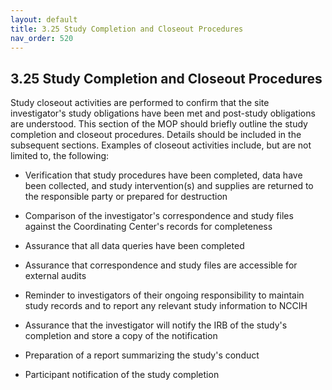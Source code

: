 ```yaml
---
layout: default
title: 3.25 Study Completion and Closeout Procedures
nav_order: 520
---
```


## 3.25 Study Completion and Closeout Procedures

Study closeout activities are performed to confirm that the site
investigator's study obligations have been met and post-study
obligations are understood. This section of the MOP should briefly
outline the study completion and closeout procedures. Details should be
included in the subsequent sections. Examples of closeout activities
include, but are not limited to, the following:

-   Verification that study procedures have been completed, data have
    been collected, and study intervention(s) and supplies are returned
    to the responsible party or prepared for destruction

-   Comparison of the investigator's correspondence and study files
    against the Coordinating Center\'s records for completeness

-   Assurance that all data queries have been completed

-   Assurance that correspondence and study files are accessible for
    external audits

-   Reminder to investigators of their ongoing responsibility to
    maintain study records and to report any relevant study information
    to NCCIH

-   Assurance that the investigator will notify the IRB of the study's
    completion and store a copy of the notification

-   Preparation of a report summarizing the study's conduct

-   Participant notification of the study completion

